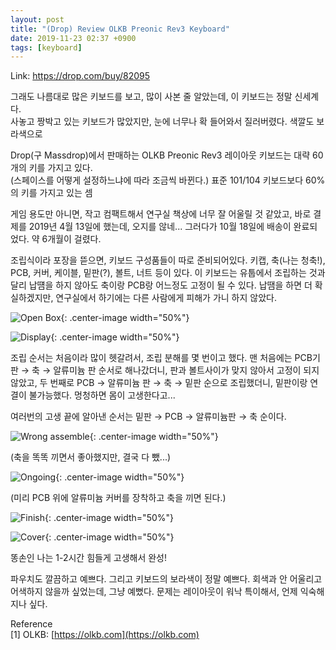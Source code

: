 ```yaml
---
layout: post
title: "(Drop) Review OLKB Preonic Rev3 Keyboard"
date: 2019-11-23 02:37 +0900
tags: [keyboard]
---
```


Link: https://drop.com/buy/82095

그래도 나름대로 많은 키보드를 보고, 많이 사본 줄 알았는데, 이 키보드는 정말 신세계다.  
사놓고 짱박고 있는 키보드가 많았지만, 눈에 너무나 확 들어와서 질러버렸다. 색깔도 보라색으로  
  
Drop(구 Massdrop)에서 판매하는 OLKB Preonic Rev3 레이아웃 키보드는 대략 60개의 키를 가지고 있다.  
(스페이스를 어떻게 설정하느냐에 따라 조금씩 바뀐다.) 표준 101/104 키보드보다 60%의 키를 가지고 있는 셈

게임 용도만 아니면, 작고 컴팩트해서 연구실 책상에 너무 잘 어울릴 것 같았고, 바로 결제를 2019년 4월 13일에 했는데, 오지를 않네...
그러다가 10월 18일에 배송이 완료되었다. 약 6개월이 걸렸다.

조립식이라 포장을 뜯으면, 키보드 구성품들이 따로 준비되어있다. 키캡, 축(나는 청축!), PCB, 커버, 케이블, 밑판(?), 볼트, 너트 등이 있다. 이 키보드는 유툽에서 조립하는 것과 달리 납떔을 하지 않아도 축이랑 PCB랑 어느정도 고정이 될 수 있다. 납땜을 하면 더 확실하겠지만, 연구실에서 하기에는 다른 사람에게 피해가 가니 하지 않았다.

![Open Box](/assets/preonic/preonic1.jpg){: .center-image width="50%"}

![Display](/assets/preonic/preonic2.jpg){: .center-image width="50%"}

조립 순서는 처음이라 많이 헷갈려서, 조립 분해를 몇 번이고 했다.
맨 처음에는 PCB기판 → 축 → 알류미늄 판 순서로 해나갔더니, 판과 볼트사이가 맞지 않아서 고정이 되지 않았고, 
두 번째로 PCB → 알류미늄 판 → 축 → 밑판 순으로 조립했더니, 밑판이랑 연결이 불가능했다.
멍청하면 몸이 고생한다고...

여러번의 고생 끝에 알아낸 순서는
밑판 → PCB → 알류미늄판 → 축 순이다.

![Wrong assemble](/assets/preonic/preonic3.jpg){: .center-image width="50%"}

(축을 똑똑 끼면서 좋아했지만, 결국 다 뺐...)

![Ongoing](/assets/preonic/preonic4.jpg){: .center-image width="50%"}

(미리 PCB 위에 알류미늄 커버를 장착하고 축을 끼면 된다.)

![Finish](/assets/preonic/preonic5.jpg){: .center-image width="50%"}

![Cover](/assets/preonic/preonic6.jpg){: .center-image width="50%"}

똥손인 나는 1-2시간 힘들게 고생해서 완성!


파우치도 깔끔하고 예쁘다. 그리고 키보드의 보라색이 정말 예쁘다. 회색과 안 어울리고 어색하지 않을까 싶었는데, 그냥 예뻤다. 문제는 레이아웃이 워낙 특이해서, 언제 익숙해지나 싶다.

Reference  
[1] OLKB: [https://olkb.com](https://olkb.com)
